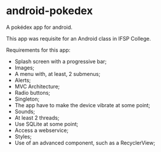 # android-pokedex
A pokédex app for android.

This app was requisite for an Android class in IFSP College.

Requirements for this app:
- Splash screen with a progressive bar;
- Images;
- A menu with, at least, 2 submenus;
- Alerts;
- MVC Architecture;
- Radio buttons;
- Singleton;
- The app have to make the device vibrate at some point;
- Sounds;
- At least 2 threads;
- Use SQLite at some point;
- Access a webservice;
- Styles;
- Use of an advanced component, such as a RecyclerView;
